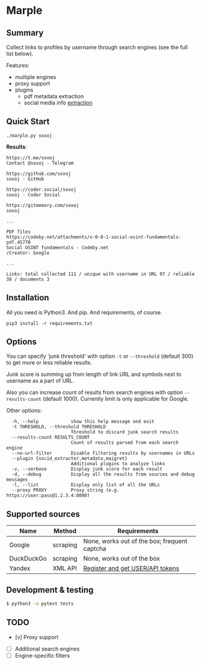 # Marple

## Summary

Collect links to profiles by username through search engines (see the full list below).

Features:
- multiple engines
- proxy support
- plugins
  - pdf metadata extraction
  - social media info [extraction](socid_extractor)

## Quick Start

```
./marple.py soxoj
```

**Results**:
```
https://t.me/soxoj
Contact @soxoj - Telegram

https://github.com/soxoj
soxoj - GitHub

https://coder.social/soxoj
soxoj - Coder Social

https://gitmemory.com/soxoj
soxoj

...

PDF files
https://codeby.net/attachments/v-0-0-1-social-osint-fundamentals-pdf.45770
Social OSINT fundamentals - Codeby.net
/Creator: Google

...

Links: total collected 111 / unique with username in URL 97 / reliable 38 / documents 3
```

## Installation

All you need is Python3. And pip. And requirements, of course.

```
pip3 install -r requirements.txt
```

## Options

You can specify 'junk threshold' with option `-t` or `--threshold` (default 300) to get more or less reliable results.

Junk score is summing up from length of link URL and symbols next to username as a part of URL. 

Also you can increase count of results from search engines with option `--results-count` (default 1000). Currently limit is only applicable for Google.

Other options:
```
  -h, --help            show this help message and exit
  -t THRESHOLD, --threshold THRESHOLD
                        Threshold to discard junk search results
  --results-count RESULTS_COUNT
                        Count of results parsed from each search engine
  --no-url-filter       Disable filtering results by usernames in URLs
  --plugin {socid_extractor,metadata,maigret}
                        Additional plugins to analyze links
  -v, --verbose         Display junk score for each result
  -d, --debug           Display all the results from sources and debug messages
  -l, --list            Display only list of all the URLs
  --proxy PROXY         Proxy string (e.g. https://user:pass@1.2.3.4:8080)
```

## Supported sources

| Name                | Method                                | Requirements      |
| ------------------- | --------------------------------------| ----------------- |
| Google              | scraping                              | None, works out of the box; frequent captcha  |
| DuckDuckGo          | scraping                              | None, works out of the box                    |
| Yandex              | XML API                               | [Register and get USER/API tokens](https://github.com/fluquid/yandex-search)   |

## Development & testing

```sh
$ python3 -m pytest tests
```

## TODO

- [v] Proxy support
- [ ] Additional search engines
- [ ] Engine-specific filters
